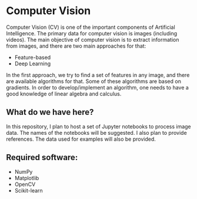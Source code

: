 # Computer Vision

Computer Vision (CV) is one of the important components of Artificial Intelligence. The primary data for computer vision is images (including videos). The main objective of computer vision is to extract information from images, and there are two main approaches for that:

- Feature-based
- Deep Learning

In the first approach, we try to find a set of features in any image, and there are available algorithms for that. Some of these algorithms are based on gradients. In order to develop/implement an algorithm, one needs to have a good knowledge of linear algebra and calculus.

##  What do we have here?
In this repository, I plan to host a set of Jupyter notebooks to process image data. The names of the notebooks will be suggested. I also plan to provide references. The data used for examples will also be provided.

## Required software:

- NumPy
- Matplotlib
- OpenCV
- Scikit-learn






